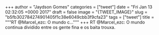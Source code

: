 
+++
author = "Jaydson Gomes"
categories = ["tweet"]
date = "Fri Jan 13 02:32:05 +0000 2017"
draft = false
image = "{TWEET_IMAGE}"
slug = "b5fb302784274901405f1c38e6049cbb3f9cfa23"
tags = ["tweet"]
title = """RT @Marcel_ezc: O mundo c..."""
+++
RT @Marcel_ezc: O mundo continua dividido entre os gente fina e os baita trouxa.
